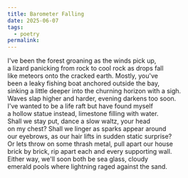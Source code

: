 ```yaml
---
title: Barometer Falling
date: 2025-06-07
tags:
  - poetry
permalink:
---
```


I've been the forest groaning as the winds pick up,   
a lizard panicking from rock to cool rock as drops fall   
like meteors onto the cracked earth. Mostly, you've    
been a leaky fishing boat anchored outside the bay,    
sinking a little deeper into the churning horizon with a sigh.   
Waves slap higher and harder, evening darkens too soon.   
I've wanted to be a life raft but have found myself    
a hollow statue instead, limestone filling with water.   
Shall we stay put, dance a slow waltz, your head    
on my chest? Shall we linger as sparks appear around   
our eyebrows, as our hair lifts in sudden static surprise?   
Or lets throw on some thrash metal, pull apart our house   
brick by brick, rip apart each and every supporting wall.    
Either way, we'll soon both be sea glass, cloudy   
emerald pools where lightning raged against the sand.